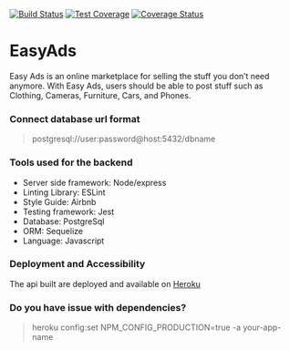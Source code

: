 [![Build Status](https://travis-ci.org/NiyongaboEric/EasyAds.svg?branch=develop)](https://travis-ci.org/NiyongaboEric/EasyAds) [![Test Coverage](https://api.codeclimate.com/v1/badges/e46595e319f7557cd0dc/test_coverage)](https://codeclimate.com/github/NiyongaboEric/EasyAds/test_coverage) [![Coverage Status](https://coveralls.io/repos/github/NiyongaboEric/EasyAds/badge.svg?branch=develop)](https://coveralls.io/github/NiyongaboEric/EasyAds?branch=develop)

# EasyAds
Easy Ads is an online marketplace for selling the stuff you don’t need anymore. With Easy Ads, users should be able to post stuff such as Clothing, Cameras, Furniture, Cars, and Phones.

### Connect database url format
> postgresql://user:password@host:5432/dbname

### Tools used for the backend
- Server side framework: Node/express
- Linting Library: ESLint
- Style Guide: Airbnb
- Testing framework: Jest
- Database: PostgreSql
- ORM: Sequelize
- Language: Javascript

### Deployment and Accessibility
The api built are deployed and available on [Heroku](https://easyadapp.herokuapp.com/)

### Do you have issue with dependencies?
> heroku config:set NPM_CONFIG_PRODUCTION=true -a your-app-name

